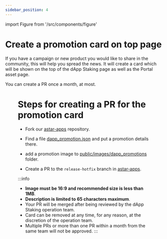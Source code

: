 ```yaml
---
sidebar_position: 4
---
```


import Figure from '/src/components/figure'

# Create a promotion card on top page

If you have a campaign or new product you would like to share in the community, this will help you spread the news. It will create a card which will be shown on the top of the dApp Staking page as well as the Portal asset page.

You can create a PR once a month, at most.

<Figure src={require('/docs/build/dapp-staking/for-devs/img/promotion-card.png').default} width="100%" />

# Steps for creating a PR for the promotion card

- Fork our [astar-apps](https://github.com/AstarNetwork/astar-apps) repository.

- Find a file [dapp_promotion.json](https://github.com/AstarNetwork/astar-apps/blob/main/src/data/dapp_promotions.json) and put a promotion details there.

- add a promotion image to [public/images/dapp_promotions](https://github.com/AstarNetwork/astar-apps/tree/main/public/images/dapp_promotions) folder.

- Create a PR to the <code>release-hotfix</code> branch in [astar-apps](https://github.com/AstarNetwork/astar-apps).


:::info
- **Image must be 16:9 and recommended size is less than 1MB**.
- **Description is limited to 65 characters maximum**.
- Your PR will be merged after being reviewed by the dApp Staking operation team.
- Card can be removed at any time, for any reason, at the discretion of the operation team.
- Multiple PRs or more than one PR within a month from the same team will not be approved.
:::

